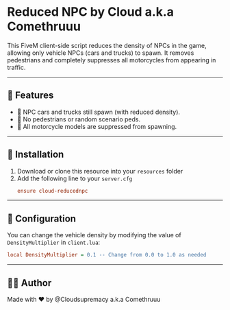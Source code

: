 # Reduced NPC by Cloud a.k.a Comethruuu

This FiveM client-side script reduces the density of NPCs in the game, allowing only vehicle NPCs (cars and trucks) to spawn. It removes pedestrians and completely suppresses all motorcycles from appearing in traffic.

---

## 🚀 Features

- 🚗 NPC cars and trucks still spawn (with reduced density).
- 🚫 No pedestrians or random scenario peds.
- 🛵 All motorcycle models are suppressed from spawning.

---

## 📁 Installation

1. Download or clone this resource into your `resources` folder
2. Add the following line to your `server.cfg` 
   ```cfg
   ensure cloud-reducednpc
   ```

---

## 🔧 Configuration

You can change the vehicle density by modifying the value of `DensityMultiplier` in `client.lua`:

```cfg
local DensityMultiplier = 0.1 -- Change from 0.0 to 1.0 as needed
```

---

## 🧑‍💻 Author

Made with ❤️ by @Cloudsupremacy a.k.a Comethruuu